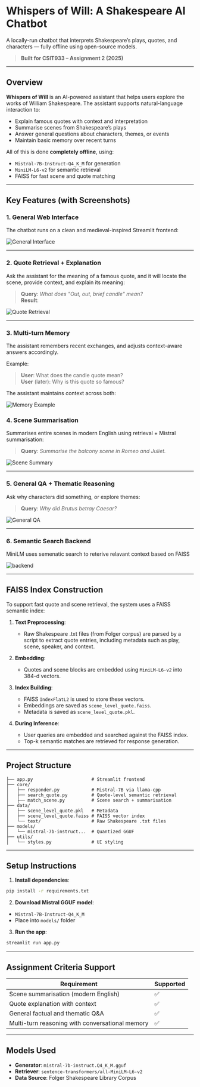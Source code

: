 # Whispers of Will: A Shakespeare AI Chatbot

A locally-run chatbot that interprets Shakespeare’s plays, quotes, and characters — fully offline using open-source models.

> **Built for CSIT933 – Assignment 2 (2025)**

---

## Overview

**Whispers of Will** is an AI-powered assistant that helps users explore the works of William Shakespeare. The assistant supports natural-language interaction to:

- Explain famous quotes with context and interpretation
- Summarise scenes from Shakespeare’s plays
- Answer general questions about characters, themes, or events
- Maintain basic memory over recent turns

All of this is done **completely offline**, using:

- `Mistral-7B-Instruct-Q4_K_M` for generation
- `MiniLM-L6-v2` for semantic retrieval
- FAISS for fast scene and quote matching

---

## Key Features (with Screenshots)

### 1. General Web Interface

The chatbot runs on a clean and medieval-inspired Streamlit frontend:

![General Interface](./screenshots/interface.png)

---

### 2. Quote Retrieval + Explanation

Ask the assistant for the meaning of a famous quote, and it will locate the scene, provide context, and explain its meaning:

> **Query**: _What does "Out, out, brief candle" mean?_  
> **Result**:

![Quote Retrieval](./screenshots/quote.png)

---

### 3. Multi-turn Memory

The assistant remembers recent exchanges, and adjusts context-aware answers accordingly.

Example:

> **User**: What does the candle quote mean?  
> **User** (later): Why is this quote so famous?

The assistant maintains context across both:

![Memory Example](./screenshots/memory.png)

### 4. Scene Summarisation

Summarises entire scenes in modern English using retrieval + Mistral summarisation:

> **Query**: _Summarise the balcony scene in Romeo and Juliet._

![Scene Summary](./screenshots/scene.png)

---

### 5. General QA + Thematic Reasoning

Ask why characters did something, or explore themes:

> **Query**: _Why did Brutus betray Caesar?_

![General QA](./screenshots/general.png)

---

### 6. Semantic Search Backend

MiniLM uses semenatic search to reterive relavant context based on FAISS

![backend](./screenshots/backend.png)

---

## FAISS Index Construction

To support fast quote and scene retrieval, the system uses a FAISS semantic index:

1. **Text Preprocessing**:

   - Raw Shakespeare .txt files (from Folger corpus) are parsed by a script to extract quote entries, including metadata such as play, scene, speaker, and context.

2. **Embedding**:

   - Quotes and scene blocks are embedded using `MiniLM-L6-v2` into 384-d vectors.

3. **Index Building**:

   - FAISS `IndexFlatL2` is used to store these vectors.
   - Embeddings are saved as `scene_level_quote.faiss`.
   - Metadata is saved as `scene_level_quote.pkl`.

4. **During Inference**:
   - User queries are embedded and searched against the FAISS index.
   - Top-k semantic matches are retrieved for response generation.

---

## Project Structure

```
├── app.py                      # Streamlit frontend
├── core/
│   ├── responder.py            # Mistral-7B via llama-cpp
│   ├── search_quote.py         # Quote-level semantic retrieval
│   ├── match_scene.py          # Scene search + summarisation
├── data/
│   ├── scene_level_quote.pkl   # Metadata
│   ├── scene_level_quote.faiss # FAISS vector index
│   └── text/                   # Raw Shakespeare .txt files
├── models/
│   └── mistral-7b-instruct...  # Quantized GGUF
├── utils/
│   └── styles.py               # UI styling
```

---

## Setup Instructions

1. **Install dependencies**:

```bash
pip install -r requirements.txt
```

2. **Download Mistral GGUF model**:

- `Mistral-7B-Instruct-Q4_K_M`
- Place into `models/` folder

3. **Run the app**:

```bash
streamlit run app.py
```

---

## Assignment Criteria Support

| Requirement                                     | Supported |
| ----------------------------------------------- | --------- |
| Scene summarisation (modern English)            | ✅        |
| Quote explanation with context                  | ✅        |
| General factual and thematic Q&A                | ✅        |
| Multi-turn reasoning with conversational memory | ✅        |

---

## Models Used

- **Generator**: `mistral-7b-instruct.Q4_K_M.gguf`
- **Retriever**: `sentence-transformers/all-MiniLM-L6-v2`
- **Data Source**: Folger Shakespeare Library Corpus
